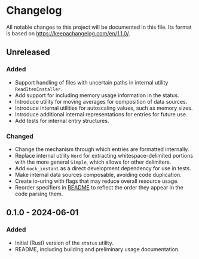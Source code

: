 # Changelog

All notable changes to this project will be documented in this file. Its format
is based on https://keepachangelog.com/en/1.1.0/.

## Unreleased

### Added

- Support handling of files with uncertain paths in internal utility
  `ReadItemInstaller`.
- Add support for including memory usage information in the status.
- Introduce utility for moving averages for composition of data sources.
- Introduce internal utilities for autoscaling values, such as memory sizes.
- Introduce additional internal representations for entries for future use.
- Add tests for internal entry structures.

### Changed

- Change the mechanism through which entries are formatted internally.
- Replace internal utility `Word` for extracting whitespace-delimited portions
  with the more general `Simple`, which allows for other delimiters.
- Add `mock_instant` as a direct development dependency for use in tests.
- Make internal data sources composable, avoiding code duplication.
- Create io-uring with flags that may reduce overall resource usage.
- Reorder specifiers in [README](./README.md) to reflect the order they appear
  in the code parsing them.


## 0.1.0 - 2024-06-01

### Added

- Initial (Rust) version of the `status` utility.
- README, including building and preliminary usage documentation.
